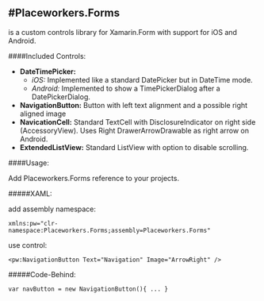 #Placeworkers.Forms
-

is a custom controls library for Xamarin.Form with support for iOS and Android.

####Included Controls:

- **DateTimePicker:** 
	- *iOS:* Implemented like a standard DatePicker but in DateTime mode.
	- *Android:* Implemented to show a TimePickerDialog after a DatePickerDialog.
- **NavigationButton:** Button with left text alignment and a possible right aligned image
- **NavicationCell:** Standard TextCell with DisclosureIndicator on right side (AccessoryView). Uses Right DrawerArrowDrawable as right arrow on Android.
- **ExtendedListView:** Standard ListView with option to disable scrolling.

####Usage:

Add Placeworkers.Forms reference to your projects.
	
#####XAML:

add assembly namespace: 
	
	xmlns:pw="clr-namespace:Placeworkers.Forms;assembly=Placeworkers.Forms"

use control:

	<pw:NavigationButton Text="Navigation" Image="ArrowRight" />

#####Code-Behind:
	
	var navButton = new NavigationButton(){ ... }  	